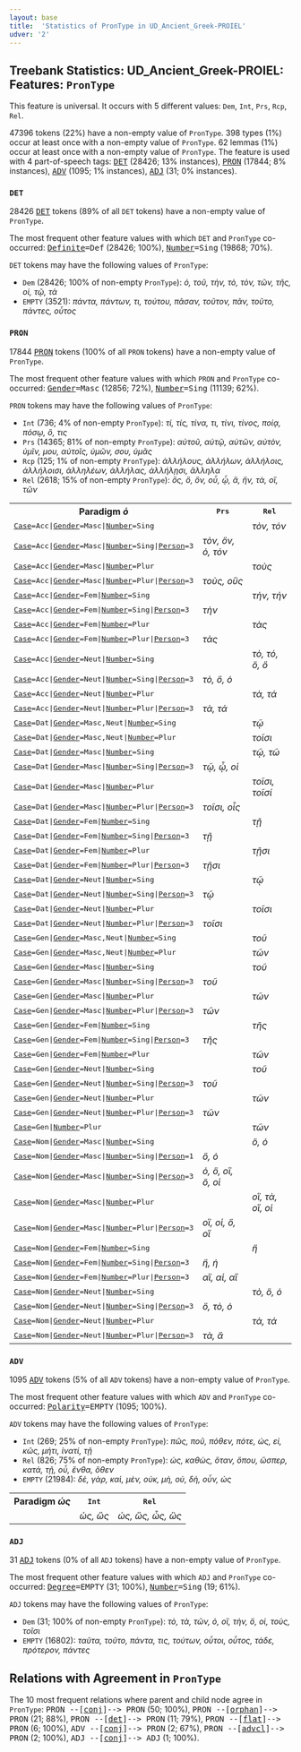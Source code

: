 ```yaml
---
layout: base
title:  'Statistics of PronType in UD_Ancient_Greek-PROIEL'
udver: '2'
---
```


## Treebank Statistics: UD_Ancient_Greek-PROIEL: Features: `PronType`

This feature is universal.
It occurs with 5 different values: `Dem`, `Int`, `Prs`, `Rcp`, `Rel`.

47396 tokens (22%) have a non-empty value of `PronType`.
398 types (1%) occur at least once with a non-empty value of `PronType`.
62 lemmas (1%) occur at least once with a non-empty value of `PronType`.
The feature is used with 4 part-of-speech tags: <tt><a href="grc_proiel-pos-DET.html">DET</a></tt> (28426; 13% instances), <tt><a href="grc_proiel-pos-PRON.html">PRON</a></tt> (17844; 8% instances), <tt><a href="grc_proiel-pos-ADV.html">ADV</a></tt> (1095; 1% instances), <tt><a href="grc_proiel-pos-ADJ.html">ADJ</a></tt> (31; 0% instances).

### `DET`

28426 <tt><a href="grc_proiel-pos-DET.html">DET</a></tt> tokens (89% of all `DET` tokens) have a non-empty value of `PronType`.

The most frequent other feature values with which `DET` and `PronType` co-occurred: <tt><a href="grc_proiel-feat-Definite.html">Definite</a></tt><tt>=Def</tt> (28426; 100%), <tt><a href="grc_proiel-feat-Number.html">Number</a></tt><tt>=Sing</tt> (19868; 70%).

`DET` tokens may have the following values of `PronType`:

* `Dem` (28426; 100% of non-empty `PronType`): <em>ὁ, τοῦ, τὴν, τὸ, τὸν, τῶν, τῆς, οἱ, τῷ, τὰ</em>
* `EMPTY` (3521): <em>πάντα, πάντων, τι, τούτου, πᾶσαν, τοῦτον, πᾶν, τοῦτο, πάντες, οὗτος</em>

### `PRON`

17844 <tt><a href="grc_proiel-pos-PRON.html">PRON</a></tt> tokens (100% of all `PRON` tokens) have a non-empty value of `PronType`.

The most frequent other feature values with which `PRON` and `PronType` co-occurred: <tt><a href="grc_proiel-feat-Gender.html">Gender</a></tt><tt>=Masc</tt> (12856; 72%), <tt><a href="grc_proiel-feat-Number.html">Number</a></tt><tt>=Sing</tt> (11139; 62%).

`PRON` tokens may have the following values of `PronType`:

* `Int` (736; 4% of non-empty `PronType`): <em>τί, τίς, τίνα, τι, τίνι, τίνος, ποίᾳ, πόσῳ, ὅ, τις</em>
* `Prs` (14365; 81% of non-empty `PronType`): <em>αὐτοῦ, αὐτῷ, αὐτῶν, αὐτὸν, ὑμῖν, μου, αὐτοῖς, ὑμῶν, σου, ὑμᾶς</em>
* `Rcp` (125; 1% of non-empty `PronType`): <em>ἀλλήλους, ἀλλήλων, ἀλλήλοις, ἀλλήλοισι, ἀλληλέων, ἀλλήλας, ἀλλήλῃσι, ἄλληλα</em>
* `Rel` (2618; 15% of non-empty `PronType`): <em>ὃς, ὃ, ὃν, οὗ, ᾧ, ἃ, ἣν, τὰ, οἳ, τῶν</em>

<table>
  <tr><th>Paradigm <i>ὁ</i></th><th><tt>Prs</tt></th><th><tt>Rel</tt></th></tr>
  <tr><td><tt><tt><a href="grc_proiel-feat-Case.html">Case</a></tt><tt>=Acc</tt>|<tt><a href="grc_proiel-feat-Gender.html">Gender</a></tt><tt>=Masc</tt>|<tt><a href="grc_proiel-feat-Number.html">Number</a></tt><tt>=Sing</tt></tt></td><td></td><td><em>τὸν, τόν</em></td></tr>
  <tr><td><tt><tt><a href="grc_proiel-feat-Case.html">Case</a></tt><tt>=Acc</tt>|<tt><a href="grc_proiel-feat-Gender.html">Gender</a></tt><tt>=Masc</tt>|<tt><a href="grc_proiel-feat-Number.html">Number</a></tt><tt>=Sing</tt>|<tt><a href="grc_proiel-feat-Person.html">Person</a></tt><tt>=3</tt></tt></td><td><em>τὸν, ὃν, ὁ, τόν</em></td><td></td></tr>
  <tr><td><tt><tt><a href="grc_proiel-feat-Case.html">Case</a></tt><tt>=Acc</tt>|<tt><a href="grc_proiel-feat-Gender.html">Gender</a></tt><tt>=Masc</tt>|<tt><a href="grc_proiel-feat-Number.html">Number</a></tt><tt>=Plur</tt></tt></td><td></td><td><em>τοὺς</em></td></tr>
  <tr><td><tt><tt><a href="grc_proiel-feat-Case.html">Case</a></tt><tt>=Acc</tt>|<tt><a href="grc_proiel-feat-Gender.html">Gender</a></tt><tt>=Masc</tt>|<tt><a href="grc_proiel-feat-Number.html">Number</a></tt><tt>=Plur</tt>|<tt><a href="grc_proiel-feat-Person.html">Person</a></tt><tt>=3</tt></tt></td><td><em>τοὺς, οὓς</em></td><td></td></tr>
  <tr><td><tt><tt><a href="grc_proiel-feat-Case.html">Case</a></tt><tt>=Acc</tt>|<tt><a href="grc_proiel-feat-Gender.html">Gender</a></tt><tt>=Fem</tt>|<tt><a href="grc_proiel-feat-Number.html">Number</a></tt><tt>=Sing</tt></tt></td><td></td><td><em>τὴν, τήν</em></td></tr>
  <tr><td><tt><tt><a href="grc_proiel-feat-Case.html">Case</a></tt><tt>=Acc</tt>|<tt><a href="grc_proiel-feat-Gender.html">Gender</a></tt><tt>=Fem</tt>|<tt><a href="grc_proiel-feat-Number.html">Number</a></tt><tt>=Sing</tt>|<tt><a href="grc_proiel-feat-Person.html">Person</a></tt><tt>=3</tt></tt></td><td><em>τὴν</em></td><td></td></tr>
  <tr><td><tt><tt><a href="grc_proiel-feat-Case.html">Case</a></tt><tt>=Acc</tt>|<tt><a href="grc_proiel-feat-Gender.html">Gender</a></tt><tt>=Fem</tt>|<tt><a href="grc_proiel-feat-Number.html">Number</a></tt><tt>=Plur</tt></tt></td><td></td><td><em>τὰς</em></td></tr>
  <tr><td><tt><tt><a href="grc_proiel-feat-Case.html">Case</a></tt><tt>=Acc</tt>|<tt><a href="grc_proiel-feat-Gender.html">Gender</a></tt><tt>=Fem</tt>|<tt><a href="grc_proiel-feat-Number.html">Number</a></tt><tt>=Plur</tt>|<tt><a href="grc_proiel-feat-Person.html">Person</a></tt><tt>=3</tt></tt></td><td><em>τὰς</em></td><td></td></tr>
  <tr><td><tt><tt><a href="grc_proiel-feat-Case.html">Case</a></tt><tt>=Acc</tt>|<tt><a href="grc_proiel-feat-Gender.html">Gender</a></tt><tt>=Neut</tt>|<tt><a href="grc_proiel-feat-Number.html">Number</a></tt><tt>=Sing</tt></tt></td><td></td><td><em>τὸ, τό, ὅ, ὃ</em></td></tr>
  <tr><td><tt><tt><a href="grc_proiel-feat-Case.html">Case</a></tt><tt>=Acc</tt>|<tt><a href="grc_proiel-feat-Gender.html">Gender</a></tt><tt>=Neut</tt>|<tt><a href="grc_proiel-feat-Number.html">Number</a></tt><tt>=Sing</tt>|<tt><a href="grc_proiel-feat-Person.html">Person</a></tt><tt>=3</tt></tt></td><td><em>τὸ, ὃ, ὁ</em></td><td></td></tr>
  <tr><td><tt><tt><a href="grc_proiel-feat-Case.html">Case</a></tt><tt>=Acc</tt>|<tt><a href="grc_proiel-feat-Gender.html">Gender</a></tt><tt>=Neut</tt>|<tt><a href="grc_proiel-feat-Number.html">Number</a></tt><tt>=Plur</tt></tt></td><td></td><td><em>τὰ, τά</em></td></tr>
  <tr><td><tt><tt><a href="grc_proiel-feat-Case.html">Case</a></tt><tt>=Acc</tt>|<tt><a href="grc_proiel-feat-Gender.html">Gender</a></tt><tt>=Neut</tt>|<tt><a href="grc_proiel-feat-Number.html">Number</a></tt><tt>=Plur</tt>|<tt><a href="grc_proiel-feat-Person.html">Person</a></tt><tt>=3</tt></tt></td><td><em>τὰ, τά</em></td><td></td></tr>
  <tr><td><tt><tt><a href="grc_proiel-feat-Case.html">Case</a></tt><tt>=Dat</tt>|<tt><a href="grc_proiel-feat-Gender.html">Gender</a></tt><tt>=Masc,Neut</tt>|<tt><a href="grc_proiel-feat-Number.html">Number</a></tt><tt>=Sing</tt></tt></td><td></td><td><em>τῷ</em></td></tr>
  <tr><td><tt><tt><a href="grc_proiel-feat-Case.html">Case</a></tt><tt>=Dat</tt>|<tt><a href="grc_proiel-feat-Gender.html">Gender</a></tt><tt>=Masc,Neut</tt>|<tt><a href="grc_proiel-feat-Number.html">Number</a></tt><tt>=Plur</tt></tt></td><td></td><td><em>τοῖσι</em></td></tr>
  <tr><td><tt><tt><a href="grc_proiel-feat-Case.html">Case</a></tt><tt>=Dat</tt>|<tt><a href="grc_proiel-feat-Gender.html">Gender</a></tt><tt>=Masc</tt>|<tt><a href="grc_proiel-feat-Number.html">Number</a></tt><tt>=Sing</tt></tt></td><td></td><td><em>τῷ, τῶ</em></td></tr>
  <tr><td><tt><tt><a href="grc_proiel-feat-Case.html">Case</a></tt><tt>=Dat</tt>|<tt><a href="grc_proiel-feat-Gender.html">Gender</a></tt><tt>=Masc</tt>|<tt><a href="grc_proiel-feat-Number.html">Number</a></tt><tt>=Sing</tt>|<tt><a href="grc_proiel-feat-Person.html">Person</a></tt><tt>=3</tt></tt></td><td><em>τῷ, ᾧ, οἱ</em></td><td></td></tr>
  <tr><td><tt><tt><a href="grc_proiel-feat-Case.html">Case</a></tt><tt>=Dat</tt>|<tt><a href="grc_proiel-feat-Gender.html">Gender</a></tt><tt>=Masc</tt>|<tt><a href="grc_proiel-feat-Number.html">Number</a></tt><tt>=Plur</tt></tt></td><td></td><td><em>τοῖσι, τοῖσί</em></td></tr>
  <tr><td><tt><tt><a href="grc_proiel-feat-Case.html">Case</a></tt><tt>=Dat</tt>|<tt><a href="grc_proiel-feat-Gender.html">Gender</a></tt><tt>=Masc</tt>|<tt><a href="grc_proiel-feat-Number.html">Number</a></tt><tt>=Plur</tt>|<tt><a href="grc_proiel-feat-Person.html">Person</a></tt><tt>=3</tt></tt></td><td><em>τοῖσι, οἷς</em></td><td></td></tr>
  <tr><td><tt><tt><a href="grc_proiel-feat-Case.html">Case</a></tt><tt>=Dat</tt>|<tt><a href="grc_proiel-feat-Gender.html">Gender</a></tt><tt>=Fem</tt>|<tt><a href="grc_proiel-feat-Number.html">Number</a></tt><tt>=Sing</tt></tt></td><td></td><td><em>τῇ</em></td></tr>
  <tr><td><tt><tt><a href="grc_proiel-feat-Case.html">Case</a></tt><tt>=Dat</tt>|<tt><a href="grc_proiel-feat-Gender.html">Gender</a></tt><tt>=Fem</tt>|<tt><a href="grc_proiel-feat-Number.html">Number</a></tt><tt>=Sing</tt>|<tt><a href="grc_proiel-feat-Person.html">Person</a></tt><tt>=3</tt></tt></td><td><em>τῇ</em></td><td></td></tr>
  <tr><td><tt><tt><a href="grc_proiel-feat-Case.html">Case</a></tt><tt>=Dat</tt>|<tt><a href="grc_proiel-feat-Gender.html">Gender</a></tt><tt>=Fem</tt>|<tt><a href="grc_proiel-feat-Number.html">Number</a></tt><tt>=Plur</tt></tt></td><td></td><td><em>τῇσι</em></td></tr>
  <tr><td><tt><tt><a href="grc_proiel-feat-Case.html">Case</a></tt><tt>=Dat</tt>|<tt><a href="grc_proiel-feat-Gender.html">Gender</a></tt><tt>=Fem</tt>|<tt><a href="grc_proiel-feat-Number.html">Number</a></tt><tt>=Plur</tt>|<tt><a href="grc_proiel-feat-Person.html">Person</a></tt><tt>=3</tt></tt></td><td><em>τῇσι</em></td><td></td></tr>
  <tr><td><tt><tt><a href="grc_proiel-feat-Case.html">Case</a></tt><tt>=Dat</tt>|<tt><a href="grc_proiel-feat-Gender.html">Gender</a></tt><tt>=Neut</tt>|<tt><a href="grc_proiel-feat-Number.html">Number</a></tt><tt>=Sing</tt></tt></td><td></td><td><em>τῷ</em></td></tr>
  <tr><td><tt><tt><a href="grc_proiel-feat-Case.html">Case</a></tt><tt>=Dat</tt>|<tt><a href="grc_proiel-feat-Gender.html">Gender</a></tt><tt>=Neut</tt>|<tt><a href="grc_proiel-feat-Number.html">Number</a></tt><tt>=Sing</tt>|<tt><a href="grc_proiel-feat-Person.html">Person</a></tt><tt>=3</tt></tt></td><td><em>τῷ</em></td><td></td></tr>
  <tr><td><tt><tt><a href="grc_proiel-feat-Case.html">Case</a></tt><tt>=Dat</tt>|<tt><a href="grc_proiel-feat-Gender.html">Gender</a></tt><tt>=Neut</tt>|<tt><a href="grc_proiel-feat-Number.html">Number</a></tt><tt>=Plur</tt></tt></td><td></td><td><em>τοῖσι</em></td></tr>
  <tr><td><tt><tt><a href="grc_proiel-feat-Case.html">Case</a></tt><tt>=Dat</tt>|<tt><a href="grc_proiel-feat-Gender.html">Gender</a></tt><tt>=Neut</tt>|<tt><a href="grc_proiel-feat-Number.html">Number</a></tt><tt>=Plur</tt>|<tt><a href="grc_proiel-feat-Person.html">Person</a></tt><tt>=3</tt></tt></td><td><em>τοῖσι</em></td><td></td></tr>
  <tr><td><tt><tt><a href="grc_proiel-feat-Case.html">Case</a></tt><tt>=Gen</tt>|<tt><a href="grc_proiel-feat-Gender.html">Gender</a></tt><tt>=Masc,Neut</tt>|<tt><a href="grc_proiel-feat-Number.html">Number</a></tt><tt>=Sing</tt></tt></td><td></td><td><em>τοῦ</em></td></tr>
  <tr><td><tt><tt><a href="grc_proiel-feat-Case.html">Case</a></tt><tt>=Gen</tt>|<tt><a href="grc_proiel-feat-Gender.html">Gender</a></tt><tt>=Masc,Neut</tt>|<tt><a href="grc_proiel-feat-Number.html">Number</a></tt><tt>=Plur</tt></tt></td><td></td><td><em>τῶν</em></td></tr>
  <tr><td><tt><tt><a href="grc_proiel-feat-Case.html">Case</a></tt><tt>=Gen</tt>|<tt><a href="grc_proiel-feat-Gender.html">Gender</a></tt><tt>=Masc</tt>|<tt><a href="grc_proiel-feat-Number.html">Number</a></tt><tt>=Sing</tt></tt></td><td></td><td><em>τοῦ</em></td></tr>
  <tr><td><tt><tt><a href="grc_proiel-feat-Case.html">Case</a></tt><tt>=Gen</tt>|<tt><a href="grc_proiel-feat-Gender.html">Gender</a></tt><tt>=Masc</tt>|<tt><a href="grc_proiel-feat-Number.html">Number</a></tt><tt>=Sing</tt>|<tt><a href="grc_proiel-feat-Person.html">Person</a></tt><tt>=3</tt></tt></td><td><em>τοῦ</em></td><td></td></tr>
  <tr><td><tt><tt><a href="grc_proiel-feat-Case.html">Case</a></tt><tt>=Gen</tt>|<tt><a href="grc_proiel-feat-Gender.html">Gender</a></tt><tt>=Masc</tt>|<tt><a href="grc_proiel-feat-Number.html">Number</a></tt><tt>=Plur</tt></tt></td><td></td><td><em>τῶν</em></td></tr>
  <tr><td><tt><tt><a href="grc_proiel-feat-Case.html">Case</a></tt><tt>=Gen</tt>|<tt><a href="grc_proiel-feat-Gender.html">Gender</a></tt><tt>=Masc</tt>|<tt><a href="grc_proiel-feat-Number.html">Number</a></tt><tt>=Plur</tt>|<tt><a href="grc_proiel-feat-Person.html">Person</a></tt><tt>=3</tt></tt></td><td><em>τῶν</em></td><td></td></tr>
  <tr><td><tt><tt><a href="grc_proiel-feat-Case.html">Case</a></tt><tt>=Gen</tt>|<tt><a href="grc_proiel-feat-Gender.html">Gender</a></tt><tt>=Fem</tt>|<tt><a href="grc_proiel-feat-Number.html">Number</a></tt><tt>=Sing</tt></tt></td><td></td><td><em>τῆς</em></td></tr>
  <tr><td><tt><tt><a href="grc_proiel-feat-Case.html">Case</a></tt><tt>=Gen</tt>|<tt><a href="grc_proiel-feat-Gender.html">Gender</a></tt><tt>=Fem</tt>|<tt><a href="grc_proiel-feat-Number.html">Number</a></tt><tt>=Sing</tt>|<tt><a href="grc_proiel-feat-Person.html">Person</a></tt><tt>=3</tt></tt></td><td><em>τῆς</em></td><td></td></tr>
  <tr><td><tt><tt><a href="grc_proiel-feat-Case.html">Case</a></tt><tt>=Gen</tt>|<tt><a href="grc_proiel-feat-Gender.html">Gender</a></tt><tt>=Fem</tt>|<tt><a href="grc_proiel-feat-Number.html">Number</a></tt><tt>=Plur</tt></tt></td><td></td><td><em>τῶν</em></td></tr>
  <tr><td><tt><tt><a href="grc_proiel-feat-Case.html">Case</a></tt><tt>=Gen</tt>|<tt><a href="grc_proiel-feat-Gender.html">Gender</a></tt><tt>=Neut</tt>|<tt><a href="grc_proiel-feat-Number.html">Number</a></tt><tt>=Sing</tt></tt></td><td></td><td><em>τοῦ</em></td></tr>
  <tr><td><tt><tt><a href="grc_proiel-feat-Case.html">Case</a></tt><tt>=Gen</tt>|<tt><a href="grc_proiel-feat-Gender.html">Gender</a></tt><tt>=Neut</tt>|<tt><a href="grc_proiel-feat-Number.html">Number</a></tt><tt>=Sing</tt>|<tt><a href="grc_proiel-feat-Person.html">Person</a></tt><tt>=3</tt></tt></td><td><em>τοῦ</em></td><td></td></tr>
  <tr><td><tt><tt><a href="grc_proiel-feat-Case.html">Case</a></tt><tt>=Gen</tt>|<tt><a href="grc_proiel-feat-Gender.html">Gender</a></tt><tt>=Neut</tt>|<tt><a href="grc_proiel-feat-Number.html">Number</a></tt><tt>=Plur</tt></tt></td><td></td><td><em>τῶν</em></td></tr>
  <tr><td><tt><tt><a href="grc_proiel-feat-Case.html">Case</a></tt><tt>=Gen</tt>|<tt><a href="grc_proiel-feat-Gender.html">Gender</a></tt><tt>=Neut</tt>|<tt><a href="grc_proiel-feat-Number.html">Number</a></tt><tt>=Plur</tt>|<tt><a href="grc_proiel-feat-Person.html">Person</a></tt><tt>=3</tt></tt></td><td><em>τῶν</em></td><td></td></tr>
  <tr><td><tt><tt><a href="grc_proiel-feat-Case.html">Case</a></tt><tt>=Gen</tt>|<tt><a href="grc_proiel-feat-Number.html">Number</a></tt><tt>=Plur</tt></tt></td><td></td><td><em>τῶν</em></td></tr>
  <tr><td><tt><tt><a href="grc_proiel-feat-Case.html">Case</a></tt><tt>=Nom</tt>|<tt><a href="grc_proiel-feat-Gender.html">Gender</a></tt><tt>=Masc</tt>|<tt><a href="grc_proiel-feat-Number.html">Number</a></tt><tt>=Sing</tt></tt></td><td></td><td><em>ὅ, ὁ</em></td></tr>
  <tr><td><tt><tt><a href="grc_proiel-feat-Case.html">Case</a></tt><tt>=Nom</tt>|<tt><a href="grc_proiel-feat-Gender.html">Gender</a></tt><tt>=Masc</tt>|<tt><a href="grc_proiel-feat-Number.html">Number</a></tt><tt>=Sing</tt>|<tt><a href="grc_proiel-feat-Person.html">Person</a></tt><tt>=1</tt></tt></td><td><em>ὃ, ὁ</em></td><td></td></tr>
  <tr><td><tt><tt><a href="grc_proiel-feat-Case.html">Case</a></tt><tt>=Nom</tt>|<tt><a href="grc_proiel-feat-Gender.html">Gender</a></tt><tt>=Masc</tt>|<tt><a href="grc_proiel-feat-Number.html">Number</a></tt><tt>=Sing</tt>|<tt><a href="grc_proiel-feat-Person.html">Person</a></tt><tt>=3</tt></tt></td><td><em>ὁ, ὃ, οἳ, ὅ, οἱ</em></td><td></td></tr>
  <tr><td><tt><tt><a href="grc_proiel-feat-Case.html">Case</a></tt><tt>=Nom</tt>|<tt><a href="grc_proiel-feat-Gender.html">Gender</a></tt><tt>=Masc</tt>|<tt><a href="grc_proiel-feat-Number.html">Number</a></tt><tt>=Plur</tt></tt></td><td></td><td><em>οἳ, τὰ, οἵ, οἱ</em></td></tr>
  <tr><td><tt><tt><a href="grc_proiel-feat-Case.html">Case</a></tt><tt>=Nom</tt>|<tt><a href="grc_proiel-feat-Gender.html">Gender</a></tt><tt>=Masc</tt>|<tt><a href="grc_proiel-feat-Number.html">Number</a></tt><tt>=Plur</tt>|<tt><a href="grc_proiel-feat-Person.html">Person</a></tt><tt>=3</tt></tt></td><td><em>οἳ, οἱ, ὃ, οἵ</em></td><td></td></tr>
  <tr><td><tt><tt><a href="grc_proiel-feat-Case.html">Case</a></tt><tt>=Nom</tt>|<tt><a href="grc_proiel-feat-Gender.html">Gender</a></tt><tt>=Fem</tt>|<tt><a href="grc_proiel-feat-Number.html">Number</a></tt><tt>=Sing</tt></tt></td><td></td><td><em>ἣ</em></td></tr>
  <tr><td><tt><tt><a href="grc_proiel-feat-Case.html">Case</a></tt><tt>=Nom</tt>|<tt><a href="grc_proiel-feat-Gender.html">Gender</a></tt><tt>=Fem</tt>|<tt><a href="grc_proiel-feat-Number.html">Number</a></tt><tt>=Sing</tt>|<tt><a href="grc_proiel-feat-Person.html">Person</a></tt><tt>=3</tt></tt></td><td><em>ἣ, ἡ</em></td><td></td></tr>
  <tr><td><tt><tt><a href="grc_proiel-feat-Case.html">Case</a></tt><tt>=Nom</tt>|<tt><a href="grc_proiel-feat-Gender.html">Gender</a></tt><tt>=Fem</tt>|<tt><a href="grc_proiel-feat-Number.html">Number</a></tt><tt>=Plur</tt>|<tt><a href="grc_proiel-feat-Person.html">Person</a></tt><tt>=3</tt></tt></td><td><em>αἳ, αἱ, αἵ</em></td><td></td></tr>
  <tr><td><tt><tt><a href="grc_proiel-feat-Case.html">Case</a></tt><tt>=Nom</tt>|<tt><a href="grc_proiel-feat-Gender.html">Gender</a></tt><tt>=Neut</tt>|<tt><a href="grc_proiel-feat-Number.html">Number</a></tt><tt>=Sing</tt></tt></td><td></td><td><em>τὸ, ὅ, ὁ</em></td></tr>
  <tr><td><tt><tt><a href="grc_proiel-feat-Case.html">Case</a></tt><tt>=Nom</tt>|<tt><a href="grc_proiel-feat-Gender.html">Gender</a></tt><tt>=Neut</tt>|<tt><a href="grc_proiel-feat-Number.html">Number</a></tt><tt>=Sing</tt>|<tt><a href="grc_proiel-feat-Person.html">Person</a></tt><tt>=3</tt></tt></td><td><em>ὃ, τὸ, ὁ</em></td><td></td></tr>
  <tr><td><tt><tt><a href="grc_proiel-feat-Case.html">Case</a></tt><tt>=Nom</tt>|<tt><a href="grc_proiel-feat-Gender.html">Gender</a></tt><tt>=Neut</tt>|<tt><a href="grc_proiel-feat-Number.html">Number</a></tt><tt>=Plur</tt></tt></td><td></td><td><em>τὰ, τά</em></td></tr>
  <tr><td><tt><tt><a href="grc_proiel-feat-Case.html">Case</a></tt><tt>=Nom</tt>|<tt><a href="grc_proiel-feat-Gender.html">Gender</a></tt><tt>=Neut</tt>|<tt><a href="grc_proiel-feat-Number.html">Number</a></tt><tt>=Plur</tt>|<tt><a href="grc_proiel-feat-Person.html">Person</a></tt><tt>=3</tt></tt></td><td><em>τὰ, ἃ</em></td><td></td></tr>
</table>

### `ADV`

1095 <tt><a href="grc_proiel-pos-ADV.html">ADV</a></tt> tokens (5% of all `ADV` tokens) have a non-empty value of `PronType`.

The most frequent other feature values with which `ADV` and `PronType` co-occurred: <tt><a href="grc_proiel-feat-Polarity.html">Polarity</a></tt><tt>=EMPTY</tt> (1095; 100%).

`ADV` tokens may have the following values of `PronType`:

* `Int` (269; 25% of non-empty `PronType`): <em>πῶς, ποῦ, πόθεν, πότε, ὡς, εἰ, κῶς, μήτι, ἱνατί, τῇ</em>
* `Rel` (826; 75% of non-empty `PronType`): <em>ὡς, καθὼς, ὅταν, ὅπου, ὥσπερ, κατά, τῇ, οὗ, ἔνθα, ὅθεν</em>
* `EMPTY` (21984): <em>δὲ, γὰρ, καὶ, μὲν, οὐκ, μὴ, οὐ, δὴ, οὖν, ὡς</em>

<table>
  <tr><th>Paradigm <i>ὡς</i></th><th><tt>Int</tt></th><th><tt>Rel</tt></th></tr>
  <tr><td><tt></tt></td><td><em>ὡς, ὥς</em></td><td><em>ὡς, ὥς, ὧς, ὣς</em></td></tr>
</table>

### `ADJ`

31 <tt><a href="grc_proiel-pos-ADJ.html">ADJ</a></tt> tokens (0% of all `ADJ` tokens) have a non-empty value of `PronType`.

The most frequent other feature values with which `ADJ` and `PronType` co-occurred: <tt><a href="grc_proiel-feat-Degree.html">Degree</a></tt><tt>=EMPTY</tt> (31; 100%), <tt><a href="grc_proiel-feat-Number.html">Number</a></tt><tt>=Sing</tt> (19; 61%).

`ADJ` tokens may have the following values of `PronType`:

* `Dem` (31; 100% of non-empty `PronType`): <em>τὸ, τὰ, τῶν, ὁ, οἳ, τὴν, ὃ, οἱ, τοὺς, τοῖσι</em>
* `EMPTY` (16802): <em>ταῦτα, τοῦτο, πάντα, τις, τούτων, οὗτοι, οὗτος, τάδε, πρότερον, πάντες</em>

## Relations with Agreement in `PronType`

The 10 most frequent relations where parent and child node agree in `PronType`:
<tt>PRON --[<tt><a href="grc_proiel-dep-conj.html">conj</a></tt>]--> PRON</tt> (50; 100%),
<tt>PRON --[<tt><a href="grc_proiel-dep-orphan.html">orphan</a></tt>]--> PRON</tt> (21; 88%),
<tt>PRON --[<tt><a href="grc_proiel-dep-det.html">det</a></tt>]--> PRON</tt> (11; 79%),
<tt>PRON --[<tt><a href="grc_proiel-dep-flat.html">flat</a></tt>]--> PRON</tt> (6; 100%),
<tt>ADV --[<tt><a href="grc_proiel-dep-conj.html">conj</a></tt>]--> PRON</tt> (2; 67%),
<tt>PRON --[<tt><a href="grc_proiel-dep-advcl.html">advcl</a></tt>]--> PRON</tt> (2; 100%),
<tt>ADJ --[<tt><a href="grc_proiel-dep-conj.html">conj</a></tt>]--> ADJ</tt> (1; 100%).

